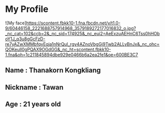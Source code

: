 # My Profile
![My face]https://scontent.fbkk10-1.fna.fbcdn.net/v/t1.0-9/60446158_2221688757914968_3579189272177016832_o.jpg?_nc_cat=102&ccb=2&_nc_sid=174925&_nc_eui2=AeExzuAEHnC6Tss0hHOboY1J_q3u8gGcFzD-re7yAZwXMMbfqyEqja1nNrQul_rgy4AZnoVbgGj9Twb2ALLyBnJx&_nc_ohc=QOKeull0gPQAX9OGdGG&_nc_ht=scontent.fbkk10-1.fna&oh=1c211845894dbe929e0466b6a2ea2fe1&oe=600BE3C7
## Name : Thanakorn Kongkliang
## Nickname : Tawan
## Age : 21 years old
